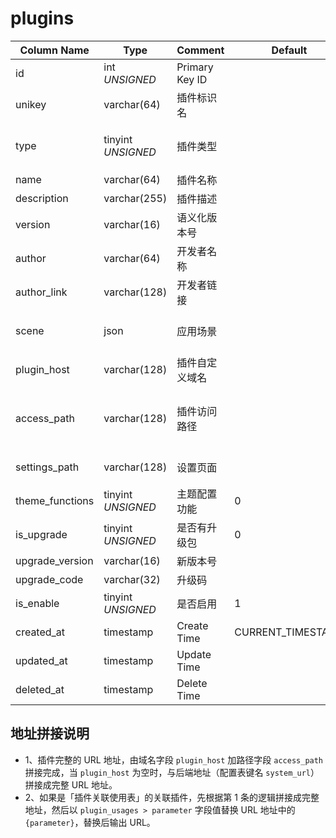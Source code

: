 # plugins

| Column Name | Type | Comment | Default | Null | Remark |
| --- | --- | --- | --- | --- | --- |
| id | int *UNSIGNED* | Primary Key ID |  | NO | 自动递赠 |
| unikey | varchar(64) | 插件标识名 |  | NO | **唯一值**，大驼峰格式 |
| type | tinyint *UNSIGNED* | 插件类型  |  | NO | 1.扩展插件 / 2.控制面板 / 3.网站引擎 / 4.主题模板 |
| name | varchar(64) | 插件名称 |  | NO |  |
| description | varchar(255) | 插件描述  |  | NO |  |
| version | varchar(16) | 语义化版本号 |  | NO | 用于展示的版本号 |
| author | varchar(64) | 开发者名称 |  | NO |  |
| author_link | varchar(128) | 开发者链接 |  | YES |  |
| scene | json | 应用场景 |  | YES | 支持的应用场景参数<br>格式：`["apiKey","register"]` |
| plugin_host | varchar(128) | 插件自定义域名 |  | YES | http:// 或 https:// 开头，结尾不带 / |
| access_path | varchar(128) | 插件访问路径 |  | YES | 相对路径，支持变量名<br>当字段 `plugin_host` 为空时，与“后端域名”拼接成完整 URL |
| settings_path | varchar(128) | 设置页面 |  | YES | 相对路径，为空代表没有设置页面 |
| theme_functions | tinyint *UNSIGNED* | 主题配置功能 | 0 | NO | 0.无 / 1.有 |
| is_upgrade | tinyint *UNSIGNED* | 是否有升级包 | 0 | NO | 0.无 / 1.有 |
| upgrade_version | varchar(16) | 新版本号 |  | YES |  |
| upgrade_code | varchar(32) | 升级码 |  | YES | 官方应用市场升级凭证 |
| is_enable | tinyint *UNSIGNED* | 是否启用 | 1 | NO | 0.停用 / 1.启用 |
| created_at | timestamp | Create Time | CURRENT_TIMESTAMP | NO  |  |
| updated_at | timestamp | Update Time |  | NO  |  |
| deleted_at | timestamp | Delete Time |  | YES |  |

## 地址拼接说明

- 1、插件完整的 URL 地址，由域名字段 `plugin_host` 加路径字段 `access_path` 拼接完成，当 `plugin_host` 为空时，与后端地址（配置表键名 `system_url`）拼接成完整 URL 地址。
- 2、如果是「插件关联使用表」的关联插件，先根据第 1 条的逻辑拼接成完整地址，然后以 `plugin_usages > parameter` 字段值替换 URL 地址中的 `{parameter}`，替换后输出 URL。
